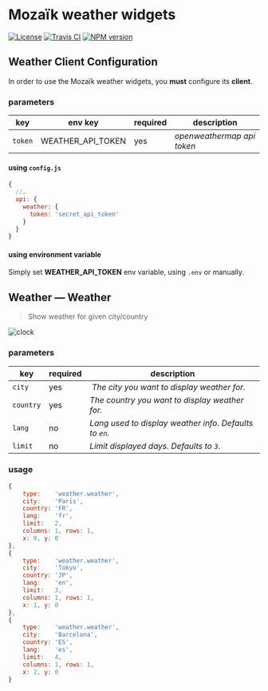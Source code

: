 # Mozaïk weather widgets

[![License][license-image]][license-url]
[![Travis CI](https://img.shields.io/travis/plouc/mozaik-ext-weather.svg?style=flat-square)](https://travis-ci.org/plouc/mozaik-ext-weather)
[![NPM version](https://img.shields.io/npm/v/mozaik-ext-weather.svg?style=flat-square)](https://www.npmjs.com/package/mozaik-ext-weather)

## Weather Client Configuration

In order to use the Mozaïk weather widgets, you **must** configure its **client**.

### parameters

key     | env key           | required | description
--------|-------------------|----------|-----------------------------------
`token` | WEATHER_API_TOKEN | yes      | *openweathermap api token*

#### using `config.js`

```javascript
{
  //…
  api: {
    weather: {
      token: 'secret_api_token'
    }
  }
}
```

#### using environment variable

Simply set **WEATHER_API_TOKEN** env variable, using `.env` or manually.

## Weather — Weather

> Show weather for given city/country

![clock](https://raw.githubusercontent.com/plouc/mozaik-ext-weather/master/preview/weather.weather.png)

### parameters

key       | required | description
----------|----------|----------------------------------------------------
`city`    | yes      | *The city you want to display weather for.*
`country` | yes      | *The country you want to display weather for.*
`lang`    | no       | *Lang used to display weather info. Defaults to `en`.*
`limit`   | no       | *Limit displayed days. Defaults to `3`.*

### usage

```javascript
{
    type:    'weather.weather',
    city:    'Paris',
    country: 'FR',
    lang:    'fr',
    limit:   2,
    columns: 1, rows: 1,
    x: 0, y: 0
},
{
    type:    'weather.weather',
    city:    'Tokyo',
    country: 'JP',
    lang:    'en',
    limit:   3,
    columns: 1, rows: 1,
    x: 1, y: 0
},
{
    type:    'weather.weather',
    city:    'Barcelona',
    country: 'ES',
    lang:    'es',
    limit:   4,
    columns: 1, rows: 1,
    x: 2, y: 0
}
```

[license-image]: https://img.shields.io/github/license/plouc/mozaik-ext-weather.svg?style=flat-square
[license-url]: https://github.com/plouc/mozaik-ext-weather/blob/master/LICENSE.md